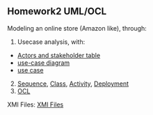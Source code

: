 ## Homework2 UML/OCL

Modeling an online store (Amazon like), through:

1. Usecase analysis, with: 
  - [Actors and stakeholder table](./ActorsTable.md)
  -  [use-case diagram](./uc-diagram.md)
  -  [use case](./use-case.md)
2. [Sequence](./Sequence.md), [Class](./Class.md), [Activity](./Activity.md), [Deployment](./Deployment.md)
3. [OCL](./ocl.md)




XMI Files: [XMI Files](./XMIFile.md)
